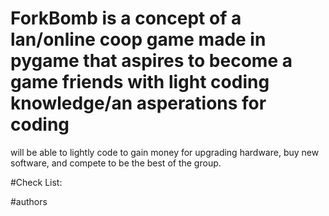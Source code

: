 # ForkBomb is a concept of a lan/online coop game made in pygame that aspires to become a game friends with light coding knowledge/an asperations for coding
will be able to lightly code to gain money for upgrading hardware, buy new software, and compete to be the best of the group.

#Check List:

#authors
